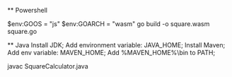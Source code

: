 ** Powershell

$env:GOOS = "js"
$env:GOARCH = "wasm"
go build -o square.wasm square.go

** Java
Install JDK; Add environment variable: JAVA_HOME;
Install Maven; Add env variable: MAVEN_HOME;
Add %MAVEN_HOME%\bin to PATH;


javac SquareCalculator.java



